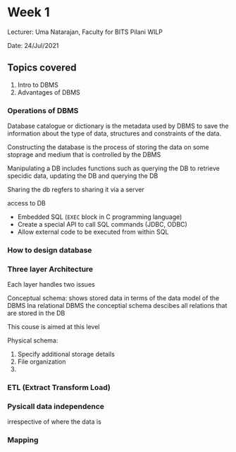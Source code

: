 # Week 1 
Lecturer: Uma Natarajan, Faculty for BITS Pilani WILP

Date: 24/Jul/2021

## Topics covered
1. Intro to DBMS
2. Advantages of DBMS


### Operations of DBMS

Database catalogue or dictionary is the metadata used by DBMS to save the information about the type of data, structures and constraints of the data. 

Constructing the database is the process of storing the data on some stoprage and medium that is controlled by the DBMS

Manipulating a DB includes functions such as querying the DB to retrieve specidic data, updating the DB and querying the DB

Sharing the db regfers to sharing it via a server

access to DB
- Embedded SQL (```EXEC``` block in C programming language)
- Create a special API to call SQL commands (JDBC, ODBC)
- Allow external code to be executed from within SQL

### How to design database


### Three layer Architecture
Each layer handles two issues

Conceptual schema: shows stored data in terms of the data model of the DBMS
Ina relational DBMS the conceptial schema descibes all relations that are stored in the DB

This couse is aimed at this level

Physical schema: 
1. Specify additional storage details
2. File organization
3. 

### ETL (Extract Transform Load)

### Pysicall data independence
irrespective of where the data is

### Mapping

